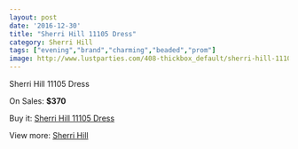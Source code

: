 ```yaml
---
layout: post
date: '2016-12-30'
title: "Sherri Hill 11105 Dress"
category: Sherri Hill
tags: ["evening","brand","charming","beaded","prom"]
image: http://www.lustparties.com/408-thickbox_default/sherri-hill-11105-dress.jpg
---
```

Sherri Hill 11105 Dress

On Sales: **$370**
<a href="https://www.lustparties.com/en/sherri-hill/145-sherri-hill-11105-dress.html"><amp-img layout="responsive" width="600" height="600" src="//www.lustparties.com/408-thickbox_default/sherri-hill-11105-dress.jpg" alt="Sherri Hill 11105 Dress 0" /></a>
<a href="https://www.lustparties.com/en/sherri-hill/145-sherri-hill-11105-dress.html"><amp-img layout="responsive" width="600" height="600" src="//www.lustparties.com/409-thickbox_default/sherri-hill-11105-dress.jpg" alt="Sherri Hill 11105 Dress 1" /></a>
<a href="https://www.lustparties.com/en/sherri-hill/145-sherri-hill-11105-dress.html"><amp-img layout="responsive" width="600" height="600" src="//www.lustparties.com/410-thickbox_default/sherri-hill-11105-dress.jpg" alt="Sherri Hill 11105 Dress 2" /></a>

Buy it: [Sherri Hill 11105 Dress](https://www.lustparties.com/en/sherri-hill/145-sherri-hill-11105-dress.html "Sherri Hill 11105 Dress")

View more: [Sherri Hill](https://www.lustparties.com/en/2-sherri-hill "Sherri Hill")